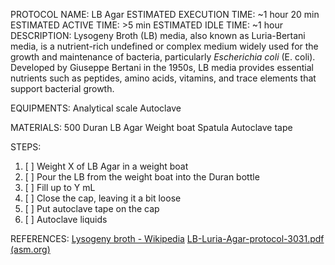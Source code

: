 PROTOCOL NAME: LB Agar
ESTIMATED EXECUTION TIME: ~1 hour 20 min
ESTIMATED ACTIVE TIME: >5 min
ESTIMATED IDLE TIME: ~1 hour
DESCRIPTION: Lysogeny Broth (LB) media, also known as Luria-Bertani media, is a nutrient-rich undefined or complex medium widely used for the growth and maintenance of bacteria, particularly _Escherichia coli_ (E. coli). Developed by Giuseppe Bertani in the 1950s, LB media provides essential nutrients such as peptides, amino acids, vitamins, and trace elements that support bacterial growth.


EQUIPMENTS:
Analytical scale
Autoclave

MATERIALS: 
500 Duran
LB Agar
Weight boat
Spatula
Autoclave tape

STEPS:

1. [ ] Weight X of LB Agar in a weight boat
2. [ ] Pour the LB from the weight boat into the Duran bottle
3. [ ] Fill up to Y mL
4. [ ] Close the cap, leaving it a bit loose
5. [ ] Put autoclave tape on the cap
6. [ ] Autoclave liquids

REFERENCES:
[Lysogeny broth - Wikipedia](https://en.wikipedia.org/wiki/Lysogeny_broth)
[LB-Luria-Agar-protocol-3031.pdf (asm.org)](https://asm.org/getattachment/5d82aa34-b514-4d85-8af3-aeabe6402874/LB-Luria-Agar-protocol-3031.pdf)
